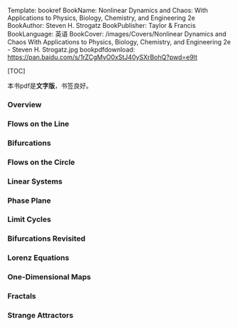 Template: bookref
BookName: Nonlinear Dynamics and Chaos: With Applications to Physics, Biology, Chemistry, and Engineering 2e
BookAuthor: Steven H. Strogatz
BookPublisher: Taylor & Francis
BookLanguage: 英语
BookCover: /images/Covers/Nonlinear Dynamics and Chaos With Applications to Physics, Biology, Chemistry, and Engineering 2e - Steven H. Strogatz.jpg
bookpdfdownload: https://pan.baidu.com/s/1rZCgMyO0xStJ40ySXrBohQ?pwd=e9lt 


[TOC]

本书pdf是**文字版**，书签良好。

### Overview

### Flows on the Line

### Bifurcations

### Flows on the Circle

### Linear Systems

### Phase Plane

### Limit Cycles

### Bifurcations Revisited

### Lorenz Equations

### One-Dimensional Maps

### Fractals

### Strange Attractors